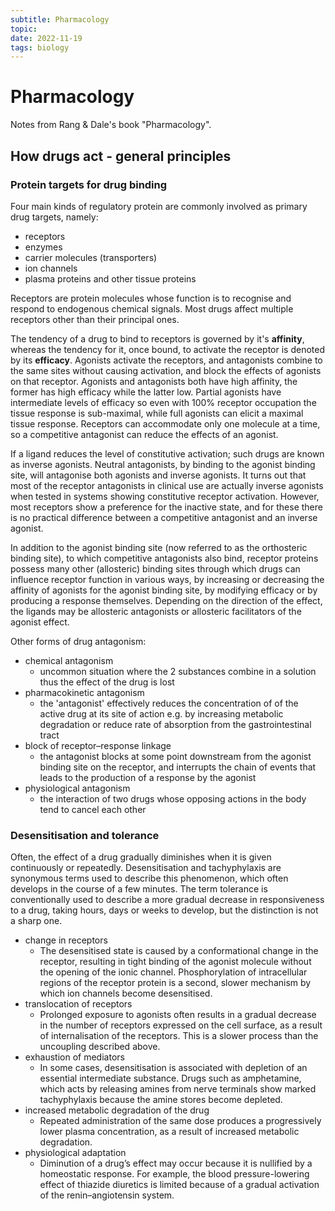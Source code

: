 ```yaml
---
subtitle: Pharmacology
topic:
date: 2022-11-19
tags: biology
---
```

# Pharmacology
Notes from Rang & Dale's book "Pharmacology".

## How drugs act - general principles
### Protein targets for drug binding
Four main kinds of regulatory protein are commonly involved as primary drug targets, namely:
- receptors
- enzymes
- carrier molecules (transporters)
- ion channels
- plasma proteins and other tissue proteins

Receptors are protein molecules whose function is to recognise and respond to endogenous chemical signals. Most drugs affect multiple receptors other than their principal ones.

The tendency of a drug to bind to receptors is governed by it's **affinity**, whereas the tendency for it, once bound, to activate the receptor is denoted by its **efficacy**. Agonists activate the receptors, and antagonists combine to the same sites without causing activation, and block the effects of agonists on that receptor. Agonists and antagonists both have high affinity, the former has high efficacy while the latter low. Partial agonists have intermediate levels of efficacy so even with 100% receptor occupation the tissue response is sub-maximal, while full agonists can elicit a maximal tissue response. Receptors can accommodate only one molecule at a time, so a competitive antagonist can reduce the effects of an agonist.

If a ligand reduces the level of constitutive activation; such drugs are known as inverse agonists. Neutral antagonists, by binding to the agonist binding site, will antagonise both agonists and inverse agonists. It turns out that most of the receptor antagonists in clinical use are actually inverse agonists when tested in systems showing constitutive receptor activation. However, most receptors show a preference for the inactive state, and for these there is no practical difference between a competitive antagonist and an inverse agonist.

In addition to the agonist binding site (now referred to as the orthosteric binding site), to which competitive antagonists also bind, receptor proteins possess many other (allosteric) binding sites through which drugs can influence receptor function in various ways, by increasing or decreasing the affinity of agonists for the agonist binding site, by modifying efficacy or by producing a response themselves. Depending on the direction of the effect, the ligands may be allosteric antagonists or allosteric facilitators of the agonist effect.

Other forms of drug antagonism:
- chemical antagonism
  - uncommon situation where the 2 substances combine in a solution thus the effect of the drug is lost
- pharmacokinetic antagonism
  - the 'antagonist' effectively reduces the concentration of of the active drug at its site of action e.g. by increasing metabolic degradation or reduce rate of absorption from the gastrointestinal tract
- block of receptor–response linkage
  - the antagonist blocks at some point downstream from the agonist binding site on the receptor, and interrupts the chain of events that leads to the production of a response by the agonist
- physiological antagonism
  - the interaction of two drugs whose opposing actions in the body tend to cancel each other

### Desensitisation and tolerance
Often, the effect of a drug gradually diminishes when it is given continuously or repeatedly. Desensitisation and tachyphylaxis are synonymous terms used to describe this phenomenon, which often develops in the course of a few minutes. The term tolerance is conventionally used to describe a more gradual decrease in responsiveness to a drug, taking hours, days or weeks to develop, but the distinction is not a sharp one.

- change in receptors
  - The desensitised state is caused by a conformational change in the receptor, resulting in tight binding of the agonist molecule without the opening of the ionic channel. Phosphorylation of intracellular regions of the receptor protein is a second, slower mechanism by which ion channels become desensitised.
- translocation of receptors
  - Prolonged exposure to agonists often results in a gradual decrease in the number of receptors expressed on the cell surface, as a result of internalisation of the receptors. This is a slower process than the uncoupling described above. 
- exhaustion of mediators
  - In some cases, desensitisation is associated with depletion of an essential intermediate substance. Drugs such as amphetamine, which acts by releasing amines from nerve terminals show marked tachyphylaxis because the amine stores become depleted.
- increased metabolic degradation of the drug
  -  Repeated administration of the same dose produces a progressively lower plasma concentration, as a result of increased metabolic degradation.
- physiological adaptation
  - Diminution of a drug’s effect may occur because it is nullified by a homeostatic response. For example, the blood pressure-lowering effect of thiazide diuretics is limited because of a gradual activation of the renin–angiotensin system.